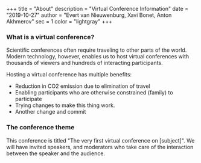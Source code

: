 +++
title = "About"
description = "Virtual Conference Information"
date = "2019-10-27"
author = "Evert van Nieuwenburg, Xavi Bonet, Anton Akhmerov"
sec = 1
color = "lightgray"
+++

### What is a virtual conference?
Scientific conferences often require traveling to other parts of the world.
Modern technology, however, enables us to host virtual conferences with thousands
of viewers and hundreds of interacting participants.

Hosting a virtual conference has multiple benefits:

* Reduction in CO2 emission due to elimination of travel
* Enabling participants who are otherwise constrained (family) to participate
* Trying changes to make this thing work.
* Another change and commit

### The conference theme

This conference is titled "The very first virtual conference on [subject]".
We will have invited speakers, and moderators who take care of the interaction
between the speaker and the audience.
